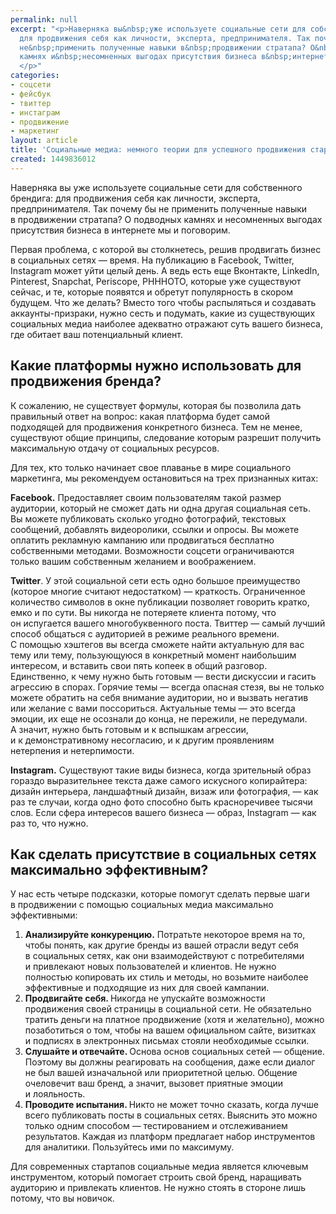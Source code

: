 ```yaml
---
permalink: null
excerpt: "<p>Наверняка вы&nbsp;уже используете социальные сети для собственного брендига:
  для продвижения себя как личности, эксперта, предпринимателя. Так почему&nbsp;бы
  не&nbsp;применить полученные навыки в&nbsp;продвижении стратапа? О&nbsp;подводных
  камнях и&nbsp;несомненных выгодах присутствия бизнеса в&nbsp;интернете мы&nbsp;и&nbsp;поговорим.
  </p>"
categories:
- соцсети
- фейсбук
- твиттер
- инстаграм
- продвижение
- маркетинг
layout: article
title: 'Социальные медиа: немного теории для успешного продвижения стартапа'
created: 1449836012
---
```

<p>Наверняка вы&nbsp;уже используете социальные сети для собственного брендига: для продвижения себя как личности, эксперта, предпринимателя. Так почему&nbsp;бы не&nbsp;применить полученные навыки в&nbsp;продвижении стратапа? О&nbsp;подводных камнях и&nbsp;несомненных выгодах присутствия бизнеса в&nbsp;интернете мы&nbsp;и&nbsp;поговорим. </p>
<p>Первая проблема, с&nbsp;которой вы&nbsp;столкнетесь, решив продвигать бизнес в&nbsp;социальных сетях&nbsp;— время. На&nbsp;публикацию в&nbsp;Facebook, Twitter, Instagram может уйти целый день. А&nbsp;ведь есть еще Вконтакте, LinkedIn, Pinterest, Snapchat, Periscope, PHHHOTO, которые уже существуют сейчас, и&nbsp;те, которые появятся и&nbsp;обретут популярность в&nbsp;скором будущем. Что&nbsp;же делать? Вместо того чтобы распыляться и&nbsp;создавать аккаунты-призраки, нужно сесть и&nbsp;подумать, какие из&nbsp;существующих социальных медиа наиболее адекватно отражают суть вашего бизнеса, где обитает ваш потенциальный клиент.</p>
<h2>Какие платформы нужно использовать для продвижения бренда?</h2>
<p>К&nbsp;сожалению, не&nbsp;существует формулы, которая&nbsp;бы позволила дать правильный ответ на&nbsp;вопрос: какая платформа будет самой подходящей для продвижения конкретного бизнеса. Тем не&nbsp;менее, существуют общие принципы, следование которым разрешит получить максимальную отдачу от&nbsp;социальных ресурсов. </p>
<p>Для тех, кто только начинает свое плаванье в&nbsp;мире социального маркетинга, мы&nbsp;рекомендуем остановиться на&nbsp;трех признанных китах:</p>
<p><strong>Facebook.</strong> Предоставляет своим пользователям такой размер аудитории, который не&nbsp;сможет дать ни&nbsp;одна другая социальная сеть. Вы&nbsp;можете публиковать сколько угодно фотографий, текстовых сообщений, добавлять видеоролики, ссылки и&nbsp;опросы. Вы&nbsp;можете оплатить рекламную кампанию или продвигаться бесплатно собственными методами. Возможности соцсети ограничиваются только вашим собственным желанием и&nbsp;воображением.</p>
<p><strong>Twitter</strong>. У&nbsp;этой социальной сети есть одно большое преимущество (которое многие считают недостатком)&nbsp;— краткость. Ограниченное количество символов в&nbsp;окне публикации позволяет говорить кратко, емко и&nbsp;по&nbsp;сути. Вы&nbsp;никогда не&nbsp;потеряете клиента потому, что он&nbsp;испугается вашего многобуквенного поста. Твиттер&nbsp;— самый лучший способ общаться с&nbsp;аудиторией в&nbsp;режиме реального времени. С&nbsp;помощью хэштегов вы&nbsp;всегда сможете найти актуальную для вас тему или тему, пользующуюся в&nbsp;конкретный момент наибольшим интересом, и&nbsp;вставить свои пять копеек в&nbsp;общий разговор. Единственно, к&nbsp;чему нужно быть готовым&nbsp;— вести дискуссии и&nbsp;гасить агрессию в&nbsp;спорах. Горячие темы&nbsp;— всегда опасная стезя, вы&nbsp;не&nbsp;только можете обратить на&nbsp;себя внимание аудитории, но&nbsp;и&nbsp;вызвать негатив или желание с&nbsp;вами поссориться. Актуальные темы&nbsp;— это всегда эмоции, их&nbsp;еще не&nbsp;осознали до&nbsp;конца, не&nbsp;пережили, не&nbsp;передумали. А&nbsp;значит, нужно быть готовым и&nbsp;к&nbsp;вспышкам агрессии, и&nbsp;к&nbsp;демонстративному несогласию, и&nbsp;к&nbsp;другим проявлениям нетерпения и&nbsp;нетерпимости. </p>
<p><strong>Instagram.</strong> Существуют такие виды бизнеса, когда зрительный образ гораздо выразительнее текста даже самого искусного копирайтера: дизайн интерьера, ландшафтный дизайн, визаж или фотография,&nbsp;— как раз те&nbsp;случаи, когда одно фото способно быть красноречивее тысячи слов. Если сфера интересов вашего бизнеса&nbsp;— образ, Instagram&nbsp;— как раз&nbsp;то, что нужно.</p>
<h2>Как сделать присутствие в&nbsp;социальных сетях максимально эффективным?</h2>
<p>У&nbsp;нас есть четыре подсказки, которые помогут сделать первые шаги в&nbsp;продвижении с&nbsp;помощью социальных медиа максимально эффективными:</p>
<p>
	<ol>
		<li><span><strong>Анализируйте конкуренцию.</strong></span><span> Потратьте некоторое время на</span>&nbsp;<span>то, чтобы понять, как другие бренды из</span>&nbsp;<span>вашей отрасли ведут себя в</span>&nbsp;<span>социальных сетях, как они взаимодействуют с</span>&nbsp;<span>потребителями и</span>&nbsp;<span>привлекают новых пользователей и</span>&nbsp;<span>клиентов. Не</span>&nbsp;<span>нужно полностью копировать их</span>&nbsp;<span>стиль и</span>&nbsp;<span>методы, но</span>&nbsp;<span>возьмите наиболее эффективные и</span>&nbsp;<span>подходящие из</span>&nbsp;<span>них для своей кампании.</span></li>
		<li><span><strong>Продвигайте себя. </strong>Никогда не</span>&nbsp;<span>упускайте возможности продвижения своей страницы в</span>&nbsp;<span>социальной сети. Не</span>&nbsp;<span>обязательно тратить деньги на</span>&nbsp;<span>платное продвижение (хотя и</span>&nbsp;<span>желательно), можно позаботиться о</span>&nbsp;<span>том, чтобы на</span>&nbsp;<span>вашем официальном сайте, визитках и</span>&nbsp;<span>подписях в</span>&nbsp;<span>электронных письмах стояли необходимые ссылки.</span></li>
		<li><strong><span>Слушайте и</span>&nbsp;</strong><span><strong>отвечайте. </strong>Основа основ социальных сетей</span>&nbsp;<span>— общение. Поэтому вы</span>&nbsp;<span>должны реагировать на</span>&nbsp;<span>сообщения, даже если диалог не</span>&nbsp;<span>был вашей изначальной или приоритетной целью. Общение очеловечит ваш бренд, а</span>&nbsp;<span>значит, вызовет приятные эмоции и</span>&nbsp;<span>лояльность.</span></li>
		<li><span><strong>Проводите испытания. </strong>Никто не</span>&nbsp;<span>может точно сказать, когда лучше всего публиковать посты в</span>&nbsp;<span>социальных сетях. Выяснить это можно только одним способом</span>&nbsp;<span>— тестированием и</span>&nbsp;<span>отслеживанием результатов. Каждая из</span>&nbsp;<span>платформ предлагает набор инструментов для аналитики. Пользуйтесь ими по</span>&nbsp;<span>максимуму.</span></li>
	</ol>
</p>
<p>Для современных стартапов социальные медиа является ключевым инструментом, который помогает строить свой бренд, наращивать аудиторию и&nbsp;привлекать клиентов. Не&nbsp;нужно стоять в&nbsp;стороне лишь потому, что вы&nbsp;новичок. </p>
